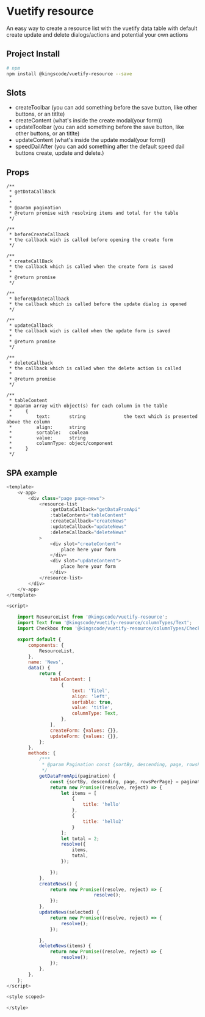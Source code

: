 # Vuetify resource

An easy way to create a resource list with the vuetify data table with default create  update and delete dialogs/actions and potential your own actions

## Project Install

``` bash
# npm
npm install @kingscode/vuetify-resource --save
```
## Slots

- createToolbar (you can add something before the save button, like other buttons, or an titlte)
- createContent (what's inside the create modal(your form))
- updateToolbar (you can add something before the save button, like other buttons, or an titlte)
- updateContent (what's inside the update modal(your form))
- speedDailAfter (you can add something after the default speed dail buttons create, update and delete.)

## Props
```
/**
 * getDataCallBack
 *
 *
 * @param pagination
 * @return promise with resolving items and total for the table
 */
```

```
/**
 * beforeCreateCallback
 * the callback wich is called before opening the create form
 */
```

```
/**
 * createCallBack
 * the callback which is called when the create form is saved
 *
 * @return promise
 */
```

```
/**
 * beforeUpdateCallback
 * the callback which is called before the update dialog is opened
 */

```

```
/**
 * updateCallback
 * the callback wich is called when the update form is saved
 *
 * @return promise
 */
```

```
/**
 * deleteCallback
 * the callback which is called when the delete action is called
 *
 * @return promise
 */
```

```
/**
 * tableContent
 * @param array with object(s) for each column in the table
 *     {
 *         text:       string              the text which is presented above the column
 *         align:      string
 *         sortable:   coolean
 *         value:      string
 *         columnType: object/component
 *     }
 */
```


## SPA example

``` javascript
<template>
    <v-app>
        <div class="page page-news">
            <resource-list
                :getDataCallback="getDataFromApi"
                :tableContent="tableContent"
                :createCallback="createNews"
                :updateCallback="updateNews"
                :deleteCallback="deleteNews"
            >
                <div slot="createContent">
                    place here your form
                </div>
                <div slot="updateContent">
                    place here your form
                </div>
            </resource-list>
        </div>
    </v-app>
</template>

<script>

    import ResourceList from '@kingscode/vuetify-resource';
    import Text from '@kingscode/vuetify-resource/columnTypes/Text';
    import Checkbox from '@kingscode/vuetify-resource/columnTypes/Checkbox';

    export default {
        components: {
            ResourceList,
        },
        name: 'News',
        data() {
            return {
                tableContent: [
                    {
                        text: 'Titel',
                        align: 'left',
                        sortable: true,
                        value: 'title',
                        columnType: Text,
                    },
                ],
                createForm: {values: {}},
                updateForm: {values: {}},
            };
        },
        methods: {
            /***
             * @param Pagination const {sortBy, descending, page, rowsPerPage} = this.pagination;
             */
            getDataFromApi(pagination) {
                const {sortBy, descending, page, rowsPerPage} = pagination;
                return new Promise((resolve, reject) => {
                    let items = [
                        {
                            title: 'hello'
                        },
                        {
                            title: 'hello2'
                        }
                    ];
                    let total = 2;
                    resolve({
                        items,
                        total,
                    });

                });
            },
            createNews() {
                return new Promise((resolve, reject) => {
                                resolve();
                });
            },
            updateNews(selected) {
                return new Promise((resolve, reject) => {
                    resolve();
                });

            },
            deleteNews(items) {
                return new Promise((resolve, reject) => {
                    resolve();
                });
            },
        },
    };
</script>

<style scoped>

</style>

```

